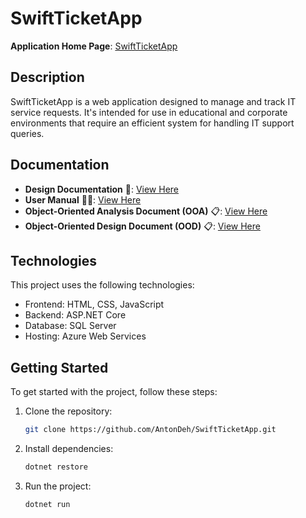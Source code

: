 # SwiftTicketApp

**Application Home Page**: [SwiftTicketApp](https://swiftticketapp20240502222556.azurewebsites.net)

## Description
SwiftTicketApp is a web application designed to manage and track IT service requests. It's intended for use in educational and corporate environments that require an efficient system for handling IT support queries.

## Documentation
- **Design Documentation** 📝: [View Here](https://github.com/AntonDeh/SwiftTicketApp/blob/without-angular/%D7%9E%D7%93%D7%A8%D7%99%D7%9A%20%D7%9C%D7%9E%D7%A9%D7%AA%D7%9E%D7%A9.pdf)
- **User Manual** 👨‍🏫: [View Here](https://github.com/AntonDeh/SwiftTicketApp/blob/without-angular/%D7%9E%D7%93%D7%A8%D7%99%D7%9A%20%D7%9C%D7%9E%D7%A9%D7%AA%D7%9E%D7%A9.pdf)
- **Object-Oriented Analysis Document (OOA)** 📋: [View Here](https://github.com/AntonDeh/SwiftTicketApp/blob/without-angular/%D7%9E%D7%A1%D7%9E%D7%9A%20%D7%90%D7%A4%D7%99%D7%95%D7%9F%20%D7%95%D7%A0%D7%99%D7%AA%D7%95%D7%97%20-%20OOA.pdf)
- **Object-Oriented Design Document (OOD)** 📋: [View Here](https://github.com/AntonDeh/SwiftTicketApp/blob/without-angular/%D7%9E%D7%A1%D7%9E%D7%9A%20%D7%A2%D7%99%D7%A6%D7%95%D7%91%20-%20OOD.pdf)

## Technologies
This project uses the following technologies:
- Frontend: HTML, CSS, JavaScript
- Backend: ASP.NET Core
- Database: SQL Server
- Hosting: Azure Web Services

## Getting Started
To get started with the project, follow these steps:
1. Clone the repository:
   ```bash
   git clone https://github.com/AntonDeh/SwiftTicketApp.git
2. Install dependencies:
   ```bash
   dotnet restore
3. Run the project:
   ```bash
   dotnet run
